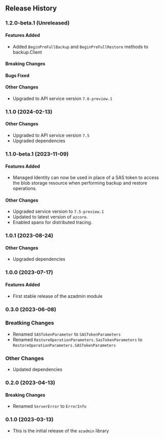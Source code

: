 ## Release History

### 1.2.0-beta.1 (Unreleased)

#### Features Added
* Added `BeginPreFullBackup` and `BeginPreFullRestore` methods to backup.Client

#### Breaking Changes

#### Bugs Fixed

#### Other Changes
* Upgraded to API service version `7.6-preview.1`

### 1.1.0 (2024-02-13)

#### Other Changes
* Upgraded to API service version `7.5`
* Upgraded dependencies

### 1.1.0-beta.1 (2023-11-09)

#### Features Added
* Managed Identity can now be used in place of a SAS token to access the blob storage resource when performing backup and restore operations.

#### Other Changes
* Upgraded service version to `7.5-preview.1`
* Updated to latest version of `azcore`.
* Enabled spans for distributed tracing.

### 1.0.1 (2023-08-24)

#### Other Changes
* Upgraded dependencies 

### 1.0.0 (2023-07-17)

#### Features Added
* First stable release of the azadmin module

### 0.3.0 (2023-06-08)

### Breatking Changes
* Renamed `SASTokenParameter` to `SASTokenParameters`
* Renamed `RestoreOperationParameters.SasTokenParameters` to `RestoreOperationParameters.SASTokenParameters`

### Other Changes
* Updated dependencies

### 0.2.0 (2023-04-13)

#### Breaking Changes
* Renamed `ServerError` to `ErrorInfo`

### 0.1.0 (2023-03-13)
* This is the initial release of the `azadmin` library
